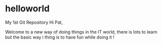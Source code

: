 # helloworld
My 1st Git Repository
Hi Pat,

Welcome to a new way of doing things in the IT world, there is lots to learn but the basic way i thing is to have fun while doing it !

